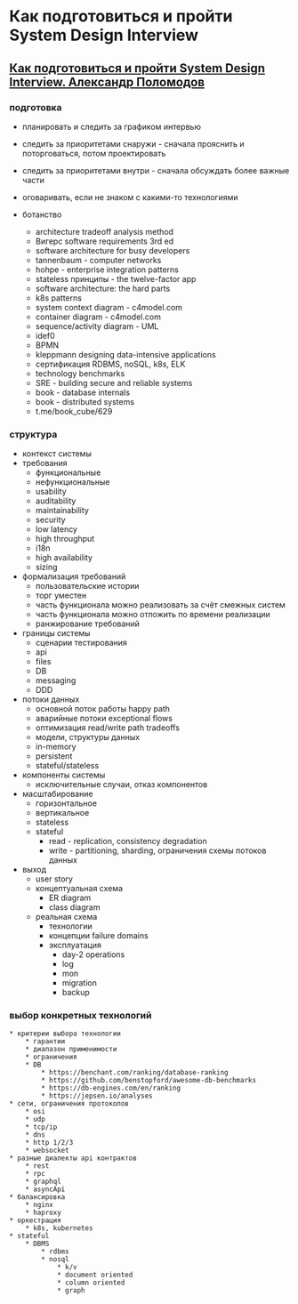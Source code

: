 # Как подготовиться и пройти System Design Interview


## [Как подготовиться и пройти System Design Interview. Александр Поломодов](https://www.youtube.com/watch?v=jUbOm0B-eKQ)

### подготовка

 * планировать и следить за графиком интервью
 * следить за приоритетами снаружи - сначала прояснить и поторговаться, потом проектировать
 * следить за приоритетами внутри - сначала обсуждать более важные части
 * оговаривать, если не знаком с какими-то технологиями

* ботанство
	* architecture tradeoff analysis method
	* Вигерс software requirements 3rd ed
	* software architecture for busy developers
	* tannenbaum - computer networks
	* hohpe - enterprise integration patterns
	* stateless принципы - the twelve-factor app
	* software architecture: the hard parts
	* k8s patterns
	* system context diagram - c4model.com
	* container diagram - c4model.com
	* sequence/activity diagram - UML
	* idef0
	* BPMN
	* kleppmann designing data-intensive applications
	* сертификация RDBMS, noSQL, k8s, ELK
	* technology benchmarks
	* SRE - building secure and reliable systems
	* book - database internals
	* book - distributed systems
	* t.me/book_cube/629

### структура

 * контекст системы
 * требования
	* функциональные
	* нефункциональные
	* usability
	* auditability
	* maintainability
	* security
	* low latency
	* high throughput
	* i18n
	* high availability
	* sizing
 * формализация требований
	* пользовательские истории
	* торг уместен
	* часть функционала можно реализовать за счёт смежных систем
	* часть функционала можно отложить по времени реализации
	* ранжирование требований
 * границы системы
	* сценарии тестирования
	* api
	* files
	* DB
	* messaging
	* DDD
 * потоки данных
	* основной поток работы happy path
	* аварийные потоки exceptional flows
	* оптимизация read/write path tradeoffs
	* модели, структуры данных
	* in-memory
	* persistent
	* stateful/stateless
 * компоненты системы
	* исключительные случаи, отказ компонентов
 * масштабирование
	* горизонтальное
	* вертикальное
	* stateless
	* stateful
		* read - replication, consistency degradation
		* write - partitioning, sharding, ограничения схемы потоков данных
 * выход
	* user story
	* концептуальная схема
		* ER diagram
		* class diagram
	* реальная схема
		* технологии
		* концепции failure domains
		* эксплуатация
			* day-2 operations
			* log
			* mon
			* migration
			* backup

### выбор конкретных технологий
	* критерии выбора технологии
		* гарантии
		* диапазон применимости
		* ограничения
		* DB
			* https://benchant.com/ranking/database-ranking
			* https://github.com/benstopford/awesome-db-benchmarks
			* https://db-engines.com/en/ranking
			* https://jepsen.io/analyses
	* сети, ограничения протоколов
		* osi
		* udp
		* tcp/ip
		* dns
		* http 1/2/3
		* websocket
 	* разные диалекты api контрактов
		* rest
		* rpc
		* graphql
		* asyncApi
	* балансировка
		* nginx
		* haproxy
	* оркестрация
		* k8s, kubernetes
	* stateful
		* DBMS
			* rdbms
			* nosql
				* k/v
				* document oriented
				* column oriented
				* graph


## 

